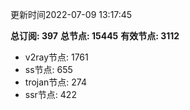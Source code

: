更新时间2022-07-09 13:17:45

**总订阅: 397**
**总节点: 15445**
**有效节点: 3112**
- v2ray节点: 1761
- ss节点: 655
- trojan节点: 274
- ssr节点: 422
